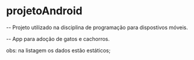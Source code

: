 # projetoAndroid

-- Projeto utilizado na disciplina de programação para dispostivos móveis.

-- App para adoção de gatos e cachorros.

obs: na listagem os dados estão estáticos;
